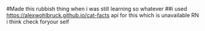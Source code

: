 #Made this rubbish thing when i was still learning so whatever
##i used https://alexwohlbruck.github.io/cat-facts api for this  which is  unavailable RN i think check foryour self 



